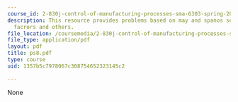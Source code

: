 ```yaml
---
course_id: 2-830j-control-of-manufacturing-processes-sma-6303-spring-2008
description: This resource provides problems based on may and spanos sections, control
  facrors and others.
file_location: /coursemedia/2-830j-control-of-manufacturing-processes-sma-6303-spring-2008/1357b5c7978067c308754652323145c2_ps8.pdf
file_type: application/pdf
layout: pdf
title: ps8.pdf
type: course
uid: 1357b5c7978067c308754652323145c2

---
```

None